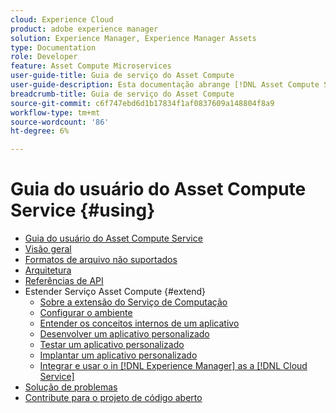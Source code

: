 ```yaml
---
cloud: Experience Cloud
product: adobe experience manager
solution: Experience Manager, Experience Manager Assets
type: Documentation
role: Developer
feature: Asset Compute Microservices
user-guide-title: Guia de serviço do Asset Compute
user-guide-description: Esta documentação abrange [!DNL Asset Compute Service] tarefas, como desenvolver, gerenciar, implantar e solucionar problemas do código personalizado.
breadcrumb-title: Guia de serviço do Asset Compute
source-git-commit: c6f747ebd6d1b17834f1af0837609a148804f8a9
workflow-type: tm+mt
source-wordcount: '86'
ht-degree: 6%

---
```



# Guia do usuário do Asset Compute Service {#using}

+ [Guia do usuário do Asset Compute Service](home.md)
+ [Visão geral](introduction.md)
+ [Formatos de arquivo não suportados](https://experienceleague.adobe.com/en/docs/experience-manager-cloud-service/content/assets/file-format-support)
+ [Arquitetura](architecture.md)
+ [Referências de API](api.md)
+ Estender Serviço Asset Compute {#extend}
   + [Sobre a extensão do Serviço de Computação](understand-extensibility.md)
   + [Configurar o ambiente](setup-environment.md)
   + [Entender os conceitos internos de um aplicativo](custom-application-internals.md)
   + [Desenvolver um aplicativo personalizado](develop-custom-application.md)
   + [Testar um aplicativo personalizado](test-custom-application.md)
   + [Implantar um aplicativo personalizado](deploy-custom-application.md)
   + [Integrar e usar o in [!DNL Experience Manager] as a [!DNL Cloud Service]](https://experienceleague.adobe.com/pt-br/docs/experience-manager-cloud-service/content/assets/asset-microservices-overview)
+ [Solução de problemas](troubleshooting.md)
+ [Contribute para o projeto de código aberto](contribute-to-compute-service.md)
